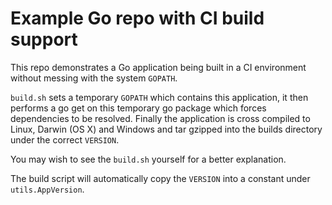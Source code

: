 # Example Go repo with CI build support

This repo demonstrates a Go application being built in a CI environment without messing with the system `GOPATH`. 

`build.sh` sets a temporary `GOPATH` which contains this application, it then performs a go get on this temporary go package which forces dependencies to be resolved. Finally the application is cross compiled to Linux, Darwin (OS X) and Windows and tar gzipped into the builds directory under the correct `VERSION`.

You may wish to see the `build.sh` yourself for a better explanation.

The build script will automatically copy the `VERSION` into a constant under `utils.AppVersion`.
